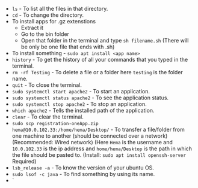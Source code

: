 * `ls` - To list all the files in that directory.
* `cd` - To change the directory.
* To install apps for .gz extenstions
    * Extract it
    * Go to the bin folder
    * Open that folder in the terminal and type `sh filename.sh` (There will be only be one file that ends with .sh)
* To install something - `sudo apt install <app name>`
* `history` - To get the history of all your commands that you typed in the terminal.
* `rm -rf Testing` - To delete a file or a folder here `testing` is the folder name.
* `quit` - To close the terminal.
* `sudo systemctl start apache2` - To start an application.
* `sudo systemctl status apache2` - To see the application status.
* `sudo systemctl stop apache2` - To stop an application.
* `which apache2` - Tells the installed path of the application.
* `clear` - To clear the terminal.
* `sudo scp registration-oneApp.zip hema@10.0.102.33:/home/hema/Desktop/` - To transfer a file/folder from one machine to another (should be connected over a network)(Recommended: Wired network) (Here `Hema` is the username and `10.0.102.33` is the ip address and `home/hema/Desktop` is the path in which the file should be pasted to. (Install: `sudo apt install openssh-server` Required)
* `lsb_release -a` - To know the version of your ubuntu OS.
* `sudo lsof -c java` - To find something by using its name.
* `
